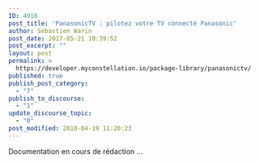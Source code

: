 ```yaml
---
ID: 4918
post_title: 'PanasonicTV : pilotez votre TV connecté Panasonic'
author: Sebastien Warin
post_date: 2017-05-21 10:39:52
post_excerpt: ""
layout: post
permalink: >
  https://developer.myconstellation.io/package-library/panasonictv/
published: true
publish_post_category:
  - "7"
publish_to_discourse:
  - "1"
update_discourse_topic:
  - "0"
post_modified: 2018-04-19 11:20:23
---
```

Documentation en cours de rédaction ...